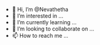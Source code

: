 - 👋 Hi, I’m @Nevathetha
- 👀 I’m interested in ...
- 🌱 I’m currently learning ...
- 💞️ I’m looking to collaborate on ...
- 📫 How to reach me ...

<!---
Nevathetha/Nevathetha is a ✨ special ✨ repository because its `README.md` (this file) appears on your GitHub profile.
You can click the Preview link to take a look at your changes.
--->
